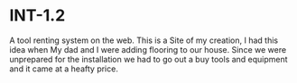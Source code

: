 # INT-1.2
A tool renting system on the web.
This is a Site of my creation, I had this idea when My dad and I were adding flooring to our house.
Since we were unprepared for the installation we had to go out a buy tools and equipment and it came at a heafty price.
